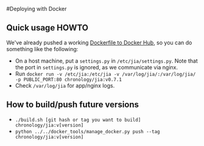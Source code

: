 #Deploying with Docker

## Quick usage HOWTO

We've already pushed a working [Dockerfile to Docker Hub](https://registry.hub.docker.com/u/chronology/jia/), so you can do something like the following:

  * On a host machine, put a `settings.py` in `/etc/jia/settings.py`.  Note that the port in `settings.py` is ignored, as we communicate via nginx.
  * Run `docker run -v /etc/jia:/etc/jia -v /var/log/jia/:/var/log/jia/ -p PUBLIC_PORT:80 chronology/jia:v0.7.1`
  * Check `/var/log/jia` for app/nginx logs.

## How to build/push future versions

  * `./build.sh [git hash or tag you want to build] chronology/jia:v[version]`
  * `python ../../docker_tools/manage_docker.py push --tag chronology/jia:v[version]`
